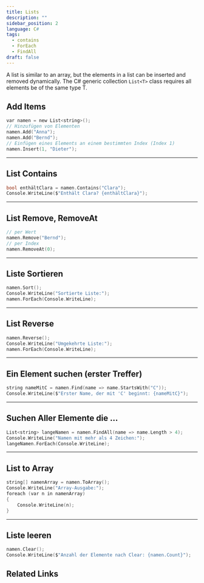 ```yaml
---
title: Lists
description: ""
sidebar_position: 2
language: C#
tags:
  - contains
  - ForEach
  - FindAll
draft: false
---
```

A list is similar to an array, but the elements in a list can be inserted and removed dynamically. The C# generic 
collection `List<T>` class requires all elements be of the same type T.

## Add Items

```c
var namen = new List<string>();
// Hinzufügen von Elementen
namen.Add("Anna");
namen.Add("Bernd");
// Einfügen eines Elements an einem bestimmten Index (Index 1)
namen.Insert(1, "Dieter");
```

---
## List Contains

```c
bool enthältClara = namen.Contains("Clara");
Console.WriteLine($"Enthält Clara? {enthältClara}");
```

---
## List Remove, RemoveAt

```c
// per Wert
namen.Remove("Bernd");
// per Index
namen.RemoveAt(0);
```

---
## Liste Sortieren

```c
namen.Sort();
Console.WriteLine("Sortierte Liste:");
namen.ForEach(Console.WriteLine);
```

---
## List Reverse

```c
namen.Reverse();
Console.WriteLine("Umgekehrte Liste:");
namen.ForEach(Console.WriteLine);
```

---
## Ein Element suchen (erster Treffer)

```c
string nameMitC = namen.Find(name => name.StartsWith("C"));
Console.WriteLine($"Erster Name, der mit 'C' beginnt: {nameMitC}");
```

---
## Suchen Aller Elemente die ...

```c
List<string> langeNamen = namen.FindAll(name => name.Length > 4);
Console.WriteLine("Namen mit mehr als 4 Zeichen:");
langeNamen.ForEach(Console.WriteLine);
```

---
## List to Array

```c
string[] namenArray = namen.ToArray();
Console.WriteLine("Array-Ausgabe:");
foreach (var n in namenArray)
{
	Console.WriteLine(n);
}
```

---
## Liste leeren

```c
namen.Clear();
Console.WriteLine($"Anzahl der Elemente nach Clear: {namen.Count}");
```

## Related Links